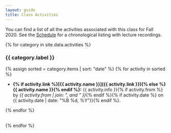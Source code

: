 ```yaml
---
layout: guide
title: Class Activities
---
```


You can find a list of all the activities associated with this class for Fall 2020. See the [Schedule](/schedule.html) for a chronological listing with lecture recordings.

{% for category in site.data.activities %}
<div markdown="1">

### {{ category.label }}

{% assign sorted = category.items | sort: "date" %}
{% for activity in sorted %}

  - **{% if activity.link %}[{{ activity.name }}]({{ activity.link }}){% else %}{{ activity.name }}{% endif %}:** {{ activity.info }}{% if activity.from %} by *{{ activity.from | join: ", and " }}*{% endif %}{% if activity.date %} on {{ activity.date | date: "%B %d, %Y"}}{% endif %}.

{% endfor %}

<br/>

</div>
{% endfor %}
